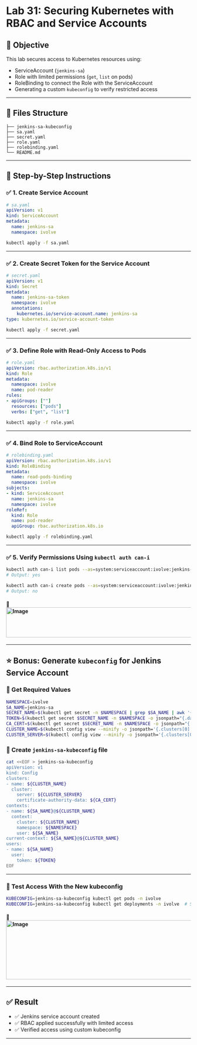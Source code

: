 
# Lab 31: Securing Kubernetes with RBAC and Service Accounts

## 🎯 Objective

This lab secures access to Kubernetes resources using:
- ServiceAccount (`jenkins-sa`)
- Role with limited permissions (`get`, `list` on pods)
- RoleBinding to connect the Role with the ServiceAccount
- Generating a custom `kubeconfig` to verify restricted access

---

## 📁 Files Structure

```
├── jenkins-sa-kubeconfig
├── sa.yaml
├── secret.yaml
├── role.yaml
├── rolebinding.yaml
└── README.md
```

---

## 🧩 Step-by-Step Instructions

### ✅ 1. Create Service Account

```yaml
# sa.yaml
apiVersion: v1
kind: ServiceAccount
metadata:
  name: jenkins-sa
  namespace: ivolve
```

```bash
kubectl apply -f sa.yaml
```

---

### ✅ 2. Create Secret Token for the Service Account

```yaml
# secret.yaml
apiVersion: v1
kind: Secret
metadata:
  name: jenkins-sa-token
  namespace: ivolve
  annotations:
    kubernetes.io/service-account.name: jenkins-sa
type: kubernetes.io/service-account-token
```

```bash
kubectl apply -f secret.yaml
```

---

### ✅ 3. Define Role with Read-Only Access to Pods

```yaml
# role.yaml
apiVersion: rbac.authorization.k8s.io/v1
kind: Role
metadata:
  namespace: ivolve
  name: pod-reader
rules:
- apiGroups: [""]
  resources: ["pods"]
  verbs: ["get", "list"]
```

```bash
kubectl apply -f role.yaml
```

---

### ✅ 4. Bind Role to ServiceAccount

```yaml
# rolebinding.yaml
apiVersion: rbac.authorization.k8s.io/v1
kind: RoleBinding
metadata:
  name: read-pods-binding
  namespace: ivolve
subjects:
- kind: ServiceAccount
  name: jenkins-sa
  namespace: ivolve
roleRef:
  kind: Role
  name: pod-reader
  apiGroup: rbac.authorization.k8s.io
```

```bash
kubectl apply -f rolebinding.yaml
```

---

### ✅ 5. Verify Permissions Using `kubectl auth can-i`

```bash
kubectl auth can-i list pods --as=system:serviceaccount:ivolve:jenkins-sa -n ivolve
# Output: yes

kubectl auth can-i create pods --as=system:serviceaccount:ivolve:jenkins-sa -n ivolve
# Output: no
```

#### 📸 <img width="1322" height="82" alt="Image" src="https://github.com/user-attachments/assets/b96ebb83-1ddd-4111-abfa-61bd5ce9c55c" />

---

## ⭐ Bonus: Generate `kubeconfig` for Jenkins Service Account

### 🔸 Get Required Values

```bash
NAMESPACE=ivolve
SA_NAME=jenkins-sa
SECRET_NAME=$(kubectl get secret -n $NAMESPACE | grep $SA_NAME | awk '{print $1}')
TOKEN=$(kubectl get secret $SECRET_NAME -n $NAMESPACE -o jsonpath="{.data.token}" | base64 -d)
CA_CERT=$(kubectl get secret $SECRET_NAME -n $NAMESPACE -o jsonpath="{.data['ca\.crt']}")
CLUSTER_NAME=$(kubectl config view --minify -o jsonpath='{.clusters[0].name}')
CLUSTER_SERVER=$(kubectl config view --minify -o jsonpath='{.clusters[0].cluster.server}')
```

### 🔸 Create `jenkins-sa-kubeconfig` file

```bash
cat <<EOF > jenkins-sa-kubeconfig
apiVersion: v1
kind: Config
clusters:
- name: ${CLUSTER_NAME}
  cluster:
    server: ${CLUSTER_SERVER}
    certificate-authority-data: ${CA_CERT}
contexts:
- name: ${SA_NAME}@${CLUSTER_NAME}
  context:
    cluster: ${CLUSTER_NAME}
    namespace: ${NAMESPACE}
    user: ${SA_NAME}
current-context: ${SA_NAME}@${CLUSTER_NAME}
users:
- name: ${SA_NAME}
  user:
    token: ${TOKEN}
EOF
```

---

### 🔸 Test Access With the New kubeconfig

```bash
KUBECONFIG=jenkins-sa-kubeconfig kubectl get pods -n ivolve
KUBECONFIG=jenkins-sa-kubeconfig kubectl get deployments -n ivolve  # Should be denied
```

#### 📸 <img width="1587" height="161" alt="Image" src="https://github.com/user-attachments/assets/1546cc5c-e16f-4141-9f84-1fd1e38ba30e" />

---

## ✅ Result

- ✅ Jenkins service account created
- ✅ RBAC applied successfully with limited access
- ✅ Verified access using custom kubeconfig

---